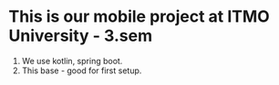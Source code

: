 # This is our mobile project at ITMO University - 3.sem

1. We use kotlin, spring boot.
2. This base - good for first setup.